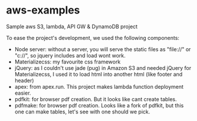 # aws-examples
Sample aws S3, lambda, API GW &amp; DynamoDB project

To ease the project's development, we used the following components:

- Node server: without a server, you will serve the static files as "file://" or "c://", so jquery includes and load wont work.
- Materializecss: my favourite css framework
- jQuery: as I couldn't use jade (pug) in Amazon S3 and needed jQuery for Materializecss, I used it to load html into another html (like footer and header)
- apex: from apex.run. This project makes lambda function deployment easier.
- pdfkit: for browser pdf creation. But it looks like cant create tables.
- pdfmake: for browser pdf creation. Looks like a fork of pdfkit, but this one can make tables, let's see with one should we pick.
